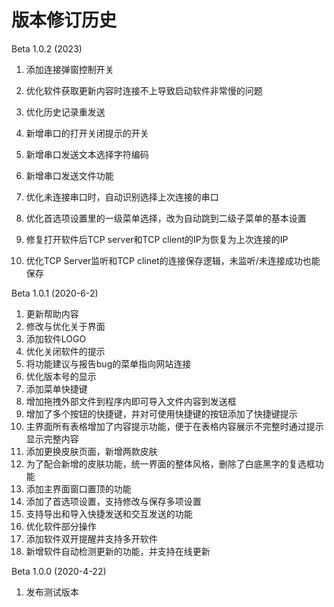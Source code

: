 # 版本修订历史

Beta 1.0.2 (2023)
  1. 添加连接弹窗控制开关
  2. 优化软件获取更新内容时连接不上导致启动软件非常慢的问题
  3. 优化历史记录重发送

  2. 新增串口的打开关闭提示的开关
  3. 新增串口发送文本选择字符编码
  4. 新增串口发送文件功能
  5. 优化未连接串口时，自动识别选择上次连接的串口
  6. 优化首选项设置里的一级菜单选择，改为自动跳到二级子菜单的基本设置
  7. 修复打开软件后TCP server和TCP client的IP为恢复为上次连接的IP
  8. 优化TCP Server监听和TCP clinet的连接保存逻辑，未监听/未连接成功也能保存

Beta 1.0.1 (2020-6-2)
  1. 更新帮助内容
  2. 修改与优化关于界面
  3. 添加软件LOGO
  4. 优化关闭软件的提示
  5. 将功能建议与报告bug的菜单指向网站连接
  6. 优化版本号的显示
  7. 添加菜单快捷键
  8. 增加拖拽外部文件到程序内即可导入文件内容到发送框
  9. 增加了多个按钮的快捷键，并对可使用快捷键的按钮添加了快捷键提示
  10. 主界面所有表格增加了内容提示功能，便于在表格内容展示不完整时通过提示显示完整内容
  11. 添加更换皮肤页面，新增两款皮肤
  12. 为了配合新增的皮肤功能，统一界面的整体风格，删除了白底黑字的复选框功能
  13. 添加主界面窗口置顶的功能
  14. 添加了首选项设置，支持修改与保存多项设置
  15. 支持导出和导入快捷发送和交互发送的功能
  16. 优化软件部分操作
  17. 添加软件双开提醒并支持多开软件
  18. 新增软件自动检测更新的功能，并支持在线更新

Beta 1.0.0 (2020-4-22)
  1. 发布测试版本



